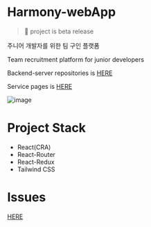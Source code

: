 # Harmony-webApp
> 🔧 project is beta release

주니어 개발자를 위한 팀 구인 플랫폼

Team recruitment platform for junior developers

Backend-server repositories is [HERE](https://github.com/argon1025/Harmony-serverless-backend/edit/main/README.md)

Service pages is [HERE](http://harmony.seongrok.net)

![image](https://user-images.githubusercontent.com/55491354/116847064-c216b400-ac24-11eb-909f-9de72587b207.png)

# Project Stack
- React(CRA)
- React-Router
- React-Redux
- Tailwind CSS

# Issues
[HERE](https://github.com/argon1025/Harmony-webapp/issues)
